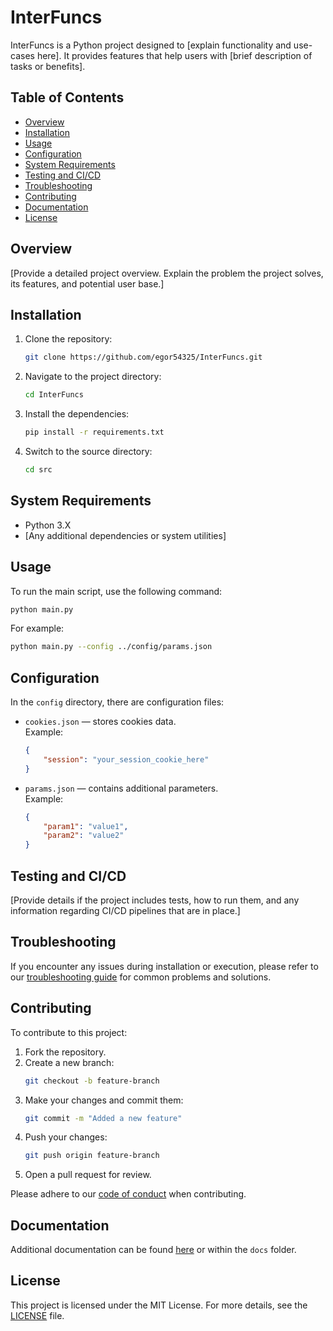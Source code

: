 # InterFuncs

InterFuncs is a Python project designed to [explain functionality and use-cases here]. It provides features that help users with [brief description of tasks or benefits].

## Table of Contents
- [Overview](#overview)
- [Installation](#installation)
- [Usage](#usage)
- [Configuration](#configuration)
- [System Requirements](#system-requirements)
- [Testing and CI/CD](#testing-and-cicd)
- [Troubleshooting](#troubleshooting)
- [Contributing](#contributing)
- [Documentation](#documentation)
- [License](#license)

## Overview

[Provide a detailed project overview. Explain the problem the project solves, its features, and potential user base.]

## Installation

1. Clone the repository:
    ```bash
    git clone https://github.com/egor54325/InterFuncs.git
    ```
2. Navigate to the project directory:
    ```bash
    cd InterFuncs
    ```
3. Install the dependencies:
    ```bash
    pip install -r requirements.txt
    ```
4. Switch to the source directory:
    ```bash
    cd src
    ```

## System Requirements

- Python 3.X
- [Any additional dependencies or system utilities]

## Usage

To run the main script, use the following command:
```bash
python main.py
```
For example:
```bash
python main.py --config ../config/params.json
```

## Configuration

In the `config` directory, there are configuration files:
- `cookies.json` — stores cookies data.  
  Example:
  ```json
  {
      "session": "your_session_cookie_here"
  }
  ```
- `params.json` — contains additional parameters.  
  Example:
  ```json
  {
      "param1": "value1",
      "param2": "value2"
  }
  ```

## Testing and CI/CD

[Provide details if the project includes tests, how to run them, and any information regarding CI/CD pipelines that are in place.]

## Troubleshooting

If you encounter any issues during installation or execution, please refer to our [troubleshooting guide](link_here) for common problems and solutions.

## Contributing

To contribute to this project:

1. Fork the repository.
2. Create a new branch:
    ```bash
    git checkout -b feature-branch
    ```
3. Make your changes and commit them:
    ```bash
    git commit -m "Added a new feature"
    ```
4. Push your changes:
    ```bash
    git push origin feature-branch
    ```
5. Open a pull request for review.

Please adhere to our [code of conduct](link_here) when contributing.

## Documentation

Additional documentation can be found [here](link_to_documentation) or within the `docs` folder.

## License

This project is licensed under the MIT License. For more details, see the [LICENSE](LICENSE.md) file.
